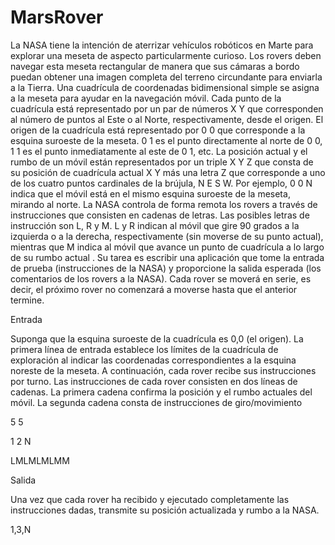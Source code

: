 # MarsRover

La NASA tiene la intención de aterrizar vehículos robóticos en Marte para explorar una meseta de aspecto particularmente curioso. Los rovers deben navegar esta meseta rectangular de manera que sus cámaras a bordo puedan obtener una imagen completa del terreno circundante para enviarla a la Tierra. Una cuadrícula de coordenadas bidimensional simple se asigna a la meseta para ayudar en la navegación móvil. Cada punto de la cuadrícula está representado por un par de números X Y que corresponden al número de puntos al Este o al Norte, respectivamente, desde el origen. El origen de la cuadrícula está representado por 0 0 que corresponde a la esquina suroeste de la meseta. 0 1 es el punto directamente al norte de 0 0, 1 1 es el punto inmediatamente al este de 0 1, etc. La posición actual y el rumbo de un móvil están representados por un triple X Y Z que consta de su posición de cuadrícula actual X Y más una letra Z que corresponde a uno de los cuatro puntos cardinales de la brújula, N E S W. Por ejemplo, 0 0 N indica que el móvil está en el mismo esquina suroeste de la meseta, mirando al norte. La NASA controla de forma remota los rovers a través de instrucciones que consisten en cadenas de letras. Las posibles letras de instrucción son L, R y M. L y R indican al móvil que gire 90 grados a la izquierda o a la derecha, respectivamente (sin moverse de su punto actual), mientras que M indica al móvil que avance un punto de cuadrícula a lo largo de su rumbo actual . Su tarea es escribir una aplicación que tome la entrada de prueba (instrucciones de la NASA) y proporcione la salida esperada (los comentarios de los rovers a la NASA). Cada rover se moverá en serie, es decir, el próximo rover no comenzará a moverse hasta que el anterior termine.

Entrada

Suponga que la esquina suroeste de la cuadrícula es 0,0 (el origen). La primera línea de entrada establece los límites de la cuadrícula de exploración al indicar las coordenadas correspondientes a la esquina noreste de la meseta. A continuación, cada rover recibe sus instrucciones por turno. Las instrucciones de cada rover consisten en dos líneas de cadenas. La primera cadena confirma la posición y el rumbo actuales del móvil. La segunda cadena consta de instrucciones de giro/movimiento

5 5  

1 2 N  
 
LMLMLMLMM 

Salida

Una vez que cada rover ha recibido y ejecutado completamente las instrucciones dadas, transmite su posición actualizada y rumbo a la NASA.

1,3,N